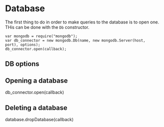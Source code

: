Database
========

The first thing to do in order to make queries to the database is to open one. THis can be done with the `Db` constructor.

    var mongodb = require("mongodb");
    var db_connector = new mongodb.Db(name, new mongodb.Server(host, port), options);
    db_connector.open(callback);
    
## DB options

## Opening a database

db_connector.open(callback)

## Deleting a database

database.dropDatabase(callback)